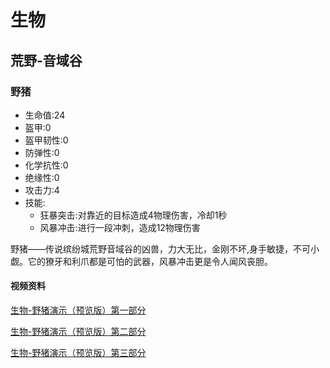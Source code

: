 ﻿# 生物
## 荒野-音域谷
### 野猪
* 生命值:24
* 盔甲:0
* 盔甲韧性:0 
* 防弹性:0 
* 化学抗性:0 
* 绝缘性:0 
* 攻击力:4
* 技能:
  * 狂暴突击:对靠近的目标造成4物理伤害，冷却1秒
  * 风暴冲击:进行一段冲刺，造成12物理伤害

野猪——传说缤纷城荒野音域谷的凶兽，力大无比，金刚不坏,身手敏捷，不可小觑。它的獠牙和利爪都是可怕的武器，风暴冲击更是令人闻风丧胆。
#### 视频资料
[生物-野猪演示（预览版）第一部分](https://b23.tv/U2gz1E5)

[生物-野猪演示（预览版）第二部分](https://b23.tv/oepkYcu)

[生物-野猪演示（预览版）第三部分](https://b23.tv/53KyLWu)
